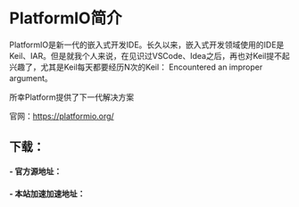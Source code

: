 # PlatformIO简介

PlatformIO是新一代的嵌入式开发IDE。长久以来，嵌入式开发领域使用的IDE是Keil、IAR。但是就我个人来说，在见识过VSCode、Idea之后，再也对Keil提不起兴趣了，尤其是Keil每天都要经历N次的Keil： Encountered an improper argument。

所幸Platform提供了下一代解决方案

官网：https://platformio.org/


## 下载：
#### - 官方源地址：


#### - 本站加速加速地址：


<ul id="packs-list">

</ul>

